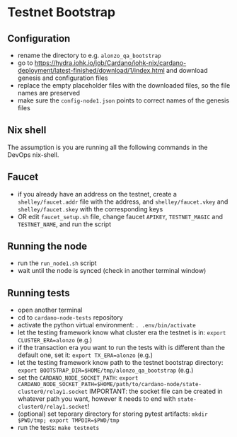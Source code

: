Testnet Bootstrap
=================

Configuration
-------------

* rename the directory to e.g. `alonzo_qa_bootstrap`
* go to https://hydra.iohk.io/job/Cardano/iohk-nix/cardano-deployment/latest-finished/download/1/index.html
  and download genesis and configuration files
* replace the empty placeholder files with the downloaded files, so the file names are preserved
* make sure the `config-node1.json` points to correct names of the genesis files

Nix shell
---------

The assumption is you are running all the following commands in the DevOps nix-shell.

Faucet
------

* if you already have an address on the testnet, create a `shelley/faucet.addr` file with the address,
  and `shelley/faucet.vkey` and `shelley/faucet.skey` with the corresponding keys
* OR edit `faucet_setup.sh` file, change faucet `APIKEY`, `TESTNET_MAGIC` and `TESTNET_NAME`, and run the script

Running the node
----------------

* run the `run_node1.sh` script
* wait until the node is synced (check in another terminal window)

Running tests
-------------

* open another terminal
* cd to `cardano-node-tests` repository
* activate the python virtual environment: `. .env/bin/activate`
* let the testing framework know what cluster era the testnet is in: `export CLUSTER_ERA=alonzo` (e.g.)
* if the transaction era you want to run the tests with is different than the default one, set it: `export TX_ERA=alonzo` (e.g.)
* let the testing framework know path to the testnet bootstrap directory: `export BOOTSTRAP_DIR=$HOME/tmp/alonzo_qa_bootstrap` (e.g.)
* set the `CARDANO_NODE_SOCKET_PATH`: `export CARDANO_NODE_SOCKET_PATH=$HOME/path/to/cardano-node/state-cluster0/relay1.socket`
  IMPORTANT: the socket file can be created in whatever path you want, however it needs to end with `state-cluster0/relay1.socket`!
* (optional) set teporary directory for storing pytest artifacts: `mkdir $PWD/tmp; export TMPDIR=$PWD/tmp`
* run the tests: `make testnets`
